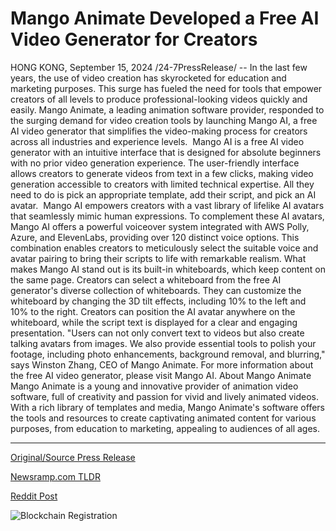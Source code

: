 # Mango Animate Developed a Free AI Video Generator for Creators

HONG KONG, September 15, 2024 /24-7PressRelease/ -- In the last few years, the use of video creation has skyrocketed for education and marketing purposes. This surge has fueled the need for tools that empower creators of all levels to produce professional-looking videos quickly and easily. Mango Animate, a leading animation software provider, responded to the surging demand for video creation tools by launching Mango AI, a free AI video generator that simplifies the video-making process for creators across all industries and experience levels.   Mango AI is a free AI video generator with an intuitive interface that is designed for absolute beginners with no prior video generation experience. The user-friendly interface allows creators to generate videos from text in a few clicks, making video generation accessible to creators with limited technical expertise. All they need to do is pick an appropriate template, add their script, and pick an AI avatar.   Mango AI empowers creators with a vast library of lifelike AI avatars that seamlessly mimic human expressions. To complement these AI avatars, Mango AI offers a powerful voiceover system integrated with AWS Polly, Azure, and ElevenLabs, providing over 120 distinct voice options. This combination enables creators to meticulously select the suitable voice and avatar pairing to bring their scripts to life with remarkable realism.  What makes Mango AI stand out is its built-in whiteboards, which keep content on the same page. Creators can select a whiteboard from the free AI generator's diverse collection of whiteboards. They can customize the whiteboard by changing the 3D tilt effects, including 10% to the left and 10% to the right. Creators can position the AI avatar anywhere on the whiteboard, while the script text is displayed for a clear and engaging presentation.  "Users can not only convert text to videos but also create talking avatars from images. We also provide essential tools to polish your footage, including photo enhancements, background removal, and blurring," says Winston Zhang, CEO of Mango Animate.  For more information about the free AI video generator, please visit Mango AI.  About Mango Animate Mango Animate is a young and innovative provider of animation video software, full of creativity and passion for vivid and lively animated videos. With a rich library of templates and media, Mango Animate's software offers the tools and resources to create captivating animated content for various purposes, from education to marketing, appealing to audiences of all ages. 

---

[Original/Source Press Release](https://www.24-7pressrelease.com/press-release/514331/mango-animate-developed-a-free-ai-video-generator-for-creators)
                    

[Newsramp.com TLDR](None) 



[Reddit Post](https://www.reddit.com/r/technology_press/comments/1fh6tg1/mango_animate_launches_free_ai_video_generator/) 



![Blockchain Registration](https://cdn.newsramp.app/24-7PressRelease/qrcode/249/15/lineCKmd.webp)